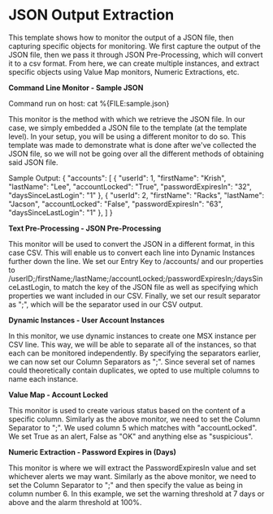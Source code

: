 <strong>JSON Output Extraction</strong>
====================================================
This template shows how to monitor the output of a JSON file, then capturing specific objects for monitoring. We first capture the output of the JSON file, then we pass it through JSON Pre-Processing, which will convert it to a csv format. From here, we can create multiple instances, and extract specific objects using Value Map monitors, Numeric Extractions, etc.

<strong>Command Line Monitor - Sample JSON</strong>

Command run on host:
cat %{FILE:sample.json}

This monitor is the method with which we retrieve the JSON file. In our case, we simply embedded a JSON file to the template (at the template level). In your setup, you will be using a different monitor to do so. This template was made to demonstrate what is done after we've collected the JSON file, so we will not be going over all the different methods of obtaining said JSON file.

Sample Output:
{
  "accounts": [
    {
      "userId": 1,
      "firstName": "Krish",
      "lastName": "Lee",
      "accountLocked": "True",
      "passwordExpiresIn": "32",
	  "daysSinceLastLogin": "1"
    },
    {
      "userId": 2,
      "firstName": "Racks",
      "lastName": "Jacson",
      "accountLocked": "False",
      "passwordExpiresIn": "63",
	  "daysSinceLastLogin": "1"
    },
  ]
}

<strong>Text Pre-Processing - JSON Pre-Processing</strong>

This monitor will be used to convert the JSON in a different format, in this case CSV. This will enable us to convert each line into Dynamic Instances further down the line. We set our Entry Key to /accounts/ and our properties to /userID;/firstName;/lastName;/accountLocked;/passwordExpiresIn;/daysSinceLastLogin, to match the key of the JSON file as well as specifying which properties we want included in our CSV. Finally, we set our result separator as ";", which will be the separator used in our CSV output.

<strong>Dynamic Instances - User Account Instances</strong>

In this monitor, we use dynamic instances to create one MSX instance per CSV line. This way, we will be able to separate all of the instances, so that each can be monitored independently. By specifying the separators earlier, we can now set our Column Separators as ";". Since several set of names could theoretically contain duplicates, we opted to use multiple columns to name each instance.

<strong>Value Map - Account Locked</strong>

This monitor is used to create various status based on the content of a specific column.  Similarly as the above monitor, we need to set the Column Separator to ";". We used column 5 which matches with "accountLocked". We set True as an alert, False as "OK" and anything else as "suspicious".

<strong>Numeric Extraction - Password Expires in (Days)</strong>

This monitor is where we will extract the PasswordExpiresIn value and set whichever alerts we may want. Similarly as the above monitor, we need to set the Column Separator to ";" and then specify the value as being in column number 6. In this example, we set the warning threshold at 7 days or above and the alarm threshold at 100%.
